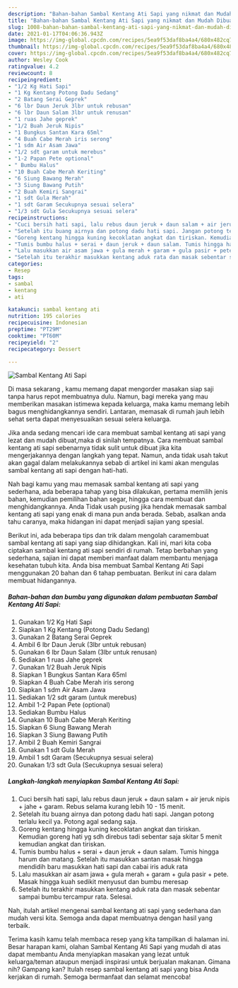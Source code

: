 ```yaml
---
description: "Bahan-bahan Sambal Kentang Ati Sapi yang nikmat dan Mudah Dibuat"
title: "Bahan-bahan Sambal Kentang Ati Sapi yang nikmat dan Mudah Dibuat"
slug: 1008-bahan-bahan-sambal-kentang-ati-sapi-yang-nikmat-dan-mudah-dibuat
date: 2021-01-17T04:06:36.943Z
image: https://img-global.cpcdn.com/recipes/5ea9f53daf8ba4a4/680x482cq70/sambal-kentang-ati-sapi-foto-resep-utama.jpg
thumbnail: https://img-global.cpcdn.com/recipes/5ea9f53daf8ba4a4/680x482cq70/sambal-kentang-ati-sapi-foto-resep-utama.jpg
cover: https://img-global.cpcdn.com/recipes/5ea9f53daf8ba4a4/680x482cq70/sambal-kentang-ati-sapi-foto-resep-utama.jpg
author: Wesley Cook
ratingvalue: 4.2
reviewcount: 8
recipeingredient:
- "1/2 Kg Hati Sapi"
- "1 Kg Kentang Potong Dadu Sedang"
- "2 Batang Serai Geprek"
- "6 lbr Daun Jeruk 3lbr untuk rebusan"
- "6 lbr Daun Salam 3lbr untuk renusan"
- "1 ruas Jahe geprek"
- "1/2 Buah Jeruk Nipis"
- "1 Bungkus Santan Kara 65ml"
- "4 Buah Cabe Merah iris serong"
- "1 sdm Air Asam Jawa"
- "1/2 sdt garam untuk merebus"
- "1-2 Papan Pete optional"
- " Bumbu Halus"
- "10 Buah Cabe Merah Keriting"
- "6 Siung Bawang Merah"
- "3 Siung Bawang Putih"
- "2 Buah Kemiri Sangrai"
- "1 sdt Gula Merah"
- "1 sdt Garam Secukupnya sesuai selera"
- "1/3 sdt Gula Secukupnya sesuai selera"
recipeinstructions:
- "Cuci bersih hati sapi, lalu rebus daun jeruk + daun salam + air jeruk nipis + jahe + garam. Rebus selama kurang lebih 10 - 15 menit."
- "Setelah itu buang airnya dan potong dadu hati sapi. Jangan potong terlalu kecil ya. Potong agal sedang saja."
- "Goreng kentang hingga kuning kecoklatan angkat dan tiriskan. Kemudian goreng hati yg sdh direbus tadi sebentar saja skitar 5 menit kemudian angkat dan tiriskan."
- "Tumis bumbu halus + serai + daun jeruk + daun salam. Tumis hingga harum dan matang. Setelah itu masukkan santan masak hingga mendidih baru masukkan hati sapi dan cabai iris aduk rata"
- "Lalu masukkan air asam jawa + gula merah + garam + gula pasir + pete. Masak hingga kuah sedikit menyusut dan bumbu meresap"
- "Setelah itu terakhir masukkan kentang aduk rata dan masak sebentar sampai bumbu tercampur rata. Selesai."
categories:
- Resep
tags:
- sambal
- kentang
- ati

katakunci: sambal kentang ati 
nutrition: 195 calories
recipecuisine: Indonesian
preptime: "PT29M"
cooktime: "PT60M"
recipeyield: "2"
recipecategory: Dessert

---
```



![Sambal Kentang Ati Sapi](https://img-global.cpcdn.com/recipes/5ea9f53daf8ba4a4/680x482cq70/sambal-kentang-ati-sapi-foto-resep-utama.jpg)

Di masa  sekarang , kamu memang dapat mengorder masakan siap saji tanpa harus repot membuatnya dulu. Namun, bagi mereka yang mau memberikan masakan istimewa kepada keluarga, maka kamu memang lebih bagus menghidangkannya sendiri. Lantaran, memasak di rumah jauh lebih sehat serta dapat menyesuaikan sesuai selera keluarga.

Jika anda sedang mencari ide cara membuat sambal kentang ati sapi yang lezat dan mudah dibuat,maka di sinilah tempatnya. Cara membuat sambal kentang ati sapi  sebenarnya tidak sulit untuk dibuat jika kita mengerjakannya dengan langkah yang tepat. Namun, anda tidak usah takut akan gagal dalam melakukannya 
sebab di artikel ini kami akan mengulas sambal kentang ati sapi dengan hati-hati.  



Nah bagi kamu yang mau memasak sambal kentang ati sapi yang sederhana, ada beberapa tahap yang bisa dilakukan, pertama memilih jenis bahan, kemudian pemilihan bahan segar, hingga cara membuat dan menghidangkannya. Anda Tidak usah pusing jika hendak memasak sambal kentang ati sapi yang enak di mana pun anda berada. Sebab, asalkan anda  tahu caranya, maka hidangan ini dapat menjadi sajian yang spesial.

Berikut ini, ada beberapa tips dan trik dalam mengolah caramembuat sambal kentang ati sapi yang siap dihidangkan. Kali ini, mari kita coba ciptakan sambal kentang ati sapi sendiri di rumah. Tetap berbahan yang sederhana, sajian ini dapat memberi manfaat dalam membantu menjaga kesehatan tubuh kita. Anda bisa membuat Sambal Kentang Ati Sapi menggunakan 20 bahan dan 6 tahap pembuatan. Berikut ini cara dalam membuat hidangannya.

<!--inarticleads1-->

##### Bahan-bahan dan bumbu yang digunakan dalam pembuatan Sambal Kentang Ati Sapi:

1. Gunakan 1/2 Kg Hati Sapi
1. Siapkan 1 Kg Kentang (Potong Dadu Sedang)
1. Gunakan 2 Batang Serai Geprek
1. Ambil 6 lbr Daun Jeruk (3lbr untuk rebusan)
1. Gunakan 6 lbr Daun Salam (3lbr untuk renusan)
1. Sediakan 1 ruas Jahe geprek
1. Gunakan 1/2 Buah Jeruk Nipis
1. Siapkan 1 Bungkus Santan Kara 65ml
1. Siapkan 4 Buah Cabe Merah iris serong
1. Siapkan 1 sdm Air Asam Jawa
1. Sediakan 1/2 sdt garam (untuk merebus)
1. Ambil 1-2 Papan Pete (optional)
1. Sediakan  Bumbu Halus
1. Gunakan 10 Buah Cabe Merah Keriting
1. Siapkan 6 Siung Bawang Merah
1. Siapkan 3 Siung Bawang Putih
1. Ambil 2 Buah Kemiri Sangrai
1. Gunakan 1 sdt Gula Merah
1. Ambil 1 sdt Garam (Secukupnya sesuai selera)
1. Gunakan 1/3 sdt Gula (Secukupnya sesuai selera)




<!--inarticleads2-->

##### Langkah-langkah menyiapkan Sambal Kentang Ati Sapi:

1. Cuci bersih hati sapi, lalu rebus daun jeruk + daun salam + air jeruk nipis + jahe + garam. Rebus selama kurang lebih 10 - 15 menit.
1. Setelah itu buang airnya dan potong dadu hati sapi. Jangan potong terlalu kecil ya. Potong agal sedang saja.
1. Goreng kentang hingga kuning kecoklatan angkat dan tiriskan. Kemudian goreng hati yg sdh direbus tadi sebentar saja skitar 5 menit kemudian angkat dan tiriskan.
1. Tumis bumbu halus + serai + daun jeruk + daun salam. Tumis hingga harum dan matang. Setelah itu masukkan santan masak hingga mendidih baru masukkan hati sapi dan cabai iris aduk rata
1. Lalu masukkan air asam jawa + gula merah + garam + gula pasir + pete. Masak hingga kuah sedikit menyusut dan bumbu meresap
1. Setelah itu terakhir masukkan kentang aduk rata dan masak sebentar sampai bumbu tercampur rata. Selesai.




Nah, itulah artikel mengenai  sambal kentang ati sapi  yang sederhana dan mudah versi kita. Semoga anda dapat membuatnya dengan hasil yang terbaik. 

Terima kasih kamu telah membaca resep yang kita tampilkan di halaman ini. Besar harapan kami, olahan  Sambal Kentang Ati Sapi yang mudah di atas dapat membantu Anda menyiapkan masakan yang lezat untuk keluarga/teman ataupun menjadi inspirasi untuk berjualan makanan. Gimana nih? Gampang kan? Itulah resep sambal kentang ati sapi yang bisa Anda kerjakan di rumah. Semoga bermanfaat dan selamat mencoba!

